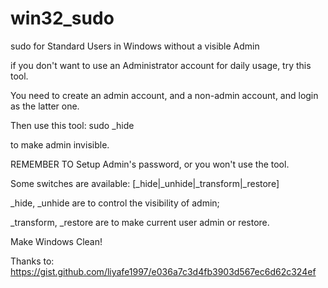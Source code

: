 # win32_sudo
sudo for Standard Users in Windows without a visible Admin


if you don't want to use an Administrator account for daily usage, try this tool.


You need to create an admin account, and a non-admin account, and login as the latter one.


Then use this tool: sudo _hide

to make admin invisible. 

REMEMBER TO Setup Admin's password, or you won't use the tool.


Some switches are available: [_hide|_unhide|_transform|_restore]


_hide, _unhide are to control the visibility of admin;


_transform, _restore are to make current user admin or restore.


Make Windows Clean!



Thanks to: https://gist.github.com/liyafe1997/e036a7c3d4fb3903d567ec6d62c324ef
